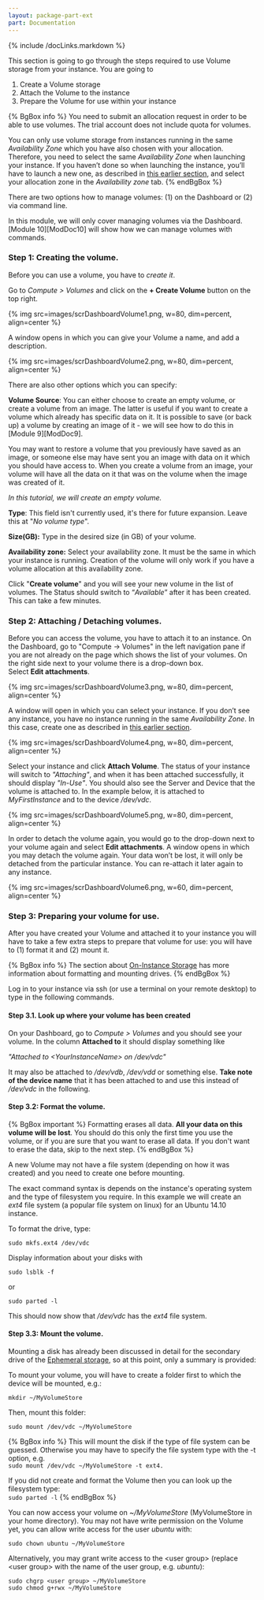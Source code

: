 ```yaml
---
layout: package-part-ext
part: Documentation
---
```

{% include /docLinks.markdown %}

This section is going to go through the steps required to use Volume storage from your instance. You are going to

1. Create a Volume storage
2. Attach the Volume to the instance
3. Prepare the Volume for use within your instance

{% BgBox info %}
You need to submit an allocation request in order to be able to use volumes. The trial account does not include quota for volumes.

You can only use volume storage from instances running in the same *Availability Zone* which you have also chosen with your allocation. Therefore, you need to select the same  *Availability Zone* when launching your instance. If you haven’t done so when launching the instance, you’ll have to launch a new one, as described in [this earlier section](launching.html), and select your allocation zone in the *Availability zone* tab.
{% endBgBox %}


There are two options how to manage volumes: (1) on the Dashboard or (2) via command line. 

In this module, we will only cover managing volumes via the Dashboard. [Module 10][ModDoc10] will show how we can manage volumes with commands. 

### Step 1: Creating the volume.

Before you can use a volume, you have to *create it*.

Go to *Compute > Volumes* and click on the **+ Create Volume** button on the top right.

{% img src=images/scrDashboardVolume1.png, w=80, dim=percent, align=center %}

A window opens in which you can give your Volume a name, and add a description.

{% img src=images/scrDashboardVolume2.png, w=80, dim=percent, align=center %}

There are also other options which you can specify:

**Volume Source**: You can either choose to create an empty volume, or create a volume from an image. The latter is useful if you want to create a volume which already has specific data on it. It is possible to save (or back up) a volume by creating an image of it - we will see how to do this in [Module 9][ModDoc9]. 

You may want to restore a volume that you previously have saved as an image, or someone else may have sent you an image with data on it which you should have access to. When you create a volume from an image, your volume will have all the data on it that was on the volume when the image was created of it. 

*In this tutorial, we will create an empty volume.*

**Type**: This field isn't currently used, it's there for future expansion. Leave this at "*No volume type*".

**Size(GB):** Type in the desired size (in GB) of your volume.

**Availability zone:** Select your availability zone. It must be the same in which your instance is running. Creation of the volume will only work if you have a volume allocation at this availability zone.


Click "**Create volume**" and you will see your new volume in the list of volumes. The Status should switch to “*Available*” after it has been created. This can take a few minutes.

### Step 2: Attaching / Detaching volumes.

Before you can access the volume, you have to attach it to an instance. On the Dashboard, go to "Compute →  Volumes" in the left navigation pane if you are not already on the page which shows the list of your volumes. On the right side next to your volume there is a drop-down box.     
Select **Edit attachments**.

{% img src=images/scrDashboardVolume3.png, w=80, dim=percent, align=center %}

A window will open in which you can select your instance. If you don’t see any instance, you have no instance running in the same *Availability Zone*. In this case, create one as described in [this earlier section](launching.html).

{% img src=images/scrDashboardVolume4.png, w=80, dim=percent, align=center %}

Select your instance and click **Attach Volume**. The status of your instance will switch to *"Attaching"*, and when it has been attached successfully, it should display *"In-Use"*. You should also see the Server and Device that the volume is attached to. In the example below, it is attached to *MyFirstInstance* and to the device */dev/vdc*. 

{% img src=images/scrDashboardVolume5.png, w=80, dim=percent, align=center %}

In order to detach the volume again, you would go to the drop-down next to your volume again and select **Edit attachments**. A window opens in which you may detach the volume again. Your data won’t be lost, it will only be detached from the particular instance. You can re-attach it later again to any instance.

{% img src=images/scrDashboardVolume6.png, w=60, dim=percent, align=center %}

### Step 3: Preparing your volume for use.

After you have created your Volume and attached it to your instance you will have to take a few extra steps to prepare that volume for use: you will have to (1) format it and (2) mount it.

{% BgBox info %}
The section about [On-Instance Storage](ephemeralStorage.html) has more information about formatting and mounting drives.
{% endBgBox %}

Log in to your instance via ssh (or use a terminal on your remote desktop) to type in the following commands.

#### Step 3.1. Look up where your volume has been created

On your Dashboard, go to *Compute > Volumes* and you should see your volume. In the column **Attached to** it should display something like

  *"Attached to &lt;YourInstanceName&gt; on /dev/vdc"*

It may also be attached to */dev/vdb*, */dev/vdd* or something else. **Take note of the device name** that it has been attached to and use this instead of */dev/vdc* in the following.

#### Step 3.2: Format the volume.

{% BgBox important %}
Formatting erases all data. **All your data on this volume will be lost**. You should do this only the first time you use the volume, or if you are sure that you want to erase all data. If you don't want to erase the data, skip to the next step.
{% endBgBox %}

A new Volume may not have a file system (depending on how it was created) and you need to create one before mounting.

The exact command syntax is depends on the instance's operating system and the type of filesystem you require. In this example we will create an *ext4* file system (a popular file system on linux) for an Ubuntu 14.10  instance.

To format the drive, type:

```sudo mkfs.ext4 /dev/vdc```

Display information about your disks with 

```sudo lsblk -f```

or 

```sudo parted -l```

This should now show that */dev/vdc* has the *ext4* file system.


#### Step 3.3: Mount the volume.

Mounting a disk has already been discussed in detail for the secondary drive of the [Ephemeral storage](ephemeralStorage.html), so at this point, only a summary is provided:

To mount your volume, you will have to create a folder first to which the device will be mounted, e.g.:

```mkdir ~/MyVolumeStore```

Then, mount this folder:

```sudo mount /dev/vdc ~/MyVolumeStore```

{% BgBox info %}
This will mount the disk if the type of file system can be guessed. 
Otherwise you may have to specify the file system type with the -t option, e.g.    
```sudo mount /dev/vdc ~/MyVolumeStore -t ext4.```

If you did not create and format the Volume then you can look up the filesystem type:    
```sudo parted -l```
{% endBgBox %}

You can now access your volume on *~/MyVolumeStore* (MyVolumeStore in your home directory). You may not have write permission on the Volume yet, you can allow write access for the user *ubuntu* with:

```sudo chown ubuntu ~/MyVolumeStore```

Alternatively, you may grant write access to the &lt;user group&gt; (replace &lt;user group&gt; with the name of the user group, e.g. *ubuntu*):

```sudo chgrp <user group> ~/MyVolumeStore```    
```sudo chmod g+rwx ~/MyVolumeStore```
